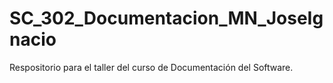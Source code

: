 # SC_302_Documentacion_MN_JoseIgnacio
Respositorio para el taller del curso de Documentación del Software. 
